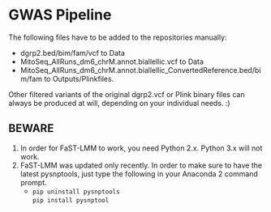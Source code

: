# GWAS Pipeline

The following files have to be added to the repositories manually:
* dgrp2.bed/bim/fam/vcf to Data
* MitoSeq_AllRuns_dm6_chrM.annot.biallellic.vcf to Data
* MitoSeq_AllRuns_dm6_chrM.annot.biallellic_ConvertedReference.bed/bim/fam to Outputs/Plinkfiles.


Other filtered variants of the original dgrp2.vcf or Plink binary files can always be produced at will, depending on your individual needs. :)


## BEWARE

1) In order for FaST-LMM to work, you need Python 2.x. Python 3.x will not work.
2) FaST-LMM was updated only recently. In order to make sure to have the latest pysnptools, just type the following in your Anaconda 2 command prompt.
	* `pip uninstall pysnptools`  
 `pip install pysnptool`